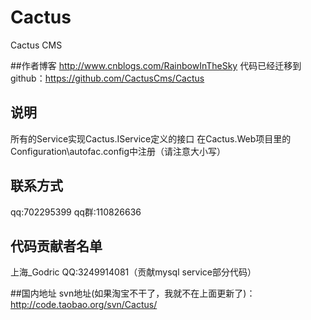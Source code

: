 # Cactus
Cactus CMS 

##作者博客
http://www.cnblogs.com/RainbowInTheSky
代码已经迁移到github：https://github.com/CactusCms/Cactus

## 说明
所有的Service实现Cactus.IService定义的接口
在Cactus.Web项目里的Configuration\autofac.config中注册（请注意大小写）

## 联系方式
qq:702295399 qq群:110826636

## 代码贡献者名单
上海_Godric  QQ:3249914081（贡献mysql service部分代码）

##国内地址
svn地址(如果淘宝不干了，我就不在上面更新了)：http://code.taobao.org/svn/Cactus/